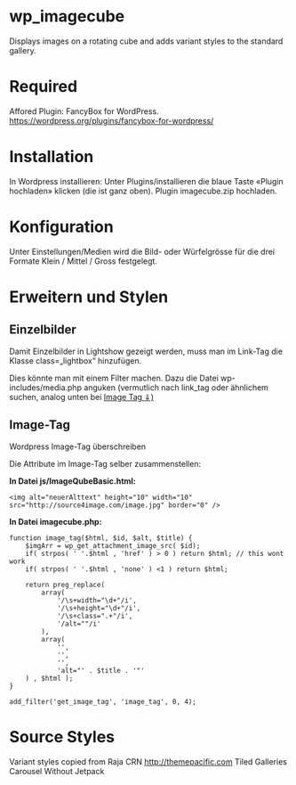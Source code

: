 # wp_imagecube
Displays images on a rotating cube and adds variant styles to the standard gallery.

# Required
Affored Plugin: FancyBox for WordPress. 
https://wordpress.org/plugins/fancybox-for-wordpress/

# Installation

In Wordpress installieren: Unter Plugins/installieren die blaue Taste «Plugin hochladen» klicken (die ist ganz oben). Plugin imagecube.zip hochladen.

# Konfiguration
Unter Einstellungen/Medien wird die Bild- oder Würfelgrösse für die drei Formate Klein / Mittel / Gross festgelegt.


# Erweitern und Stylen
## Einzelbilder
Damit Einzelbilder in Lightshow gezeigt werden, muss man im Link-Tag die Klasse class=„lightbox“ hinzufügen. 

Dies könnte man mit einem Filter machen. Dazu die Datei wp-includes/media.php anguken (vermutlich nach link_tag oder ähnlichem suchen, analog unten bei [Image Tag ⇓)](https://github.com/experte-verarbeitung/wp_imagecube/blob/master/README.md#image-tag
) 

## Image-Tag
Wordpress Image-Tag überschreiben

Die Attribute im Image-Tag selber zusammenstellen: 

**In Datei js/ImageQubeBasic.html:**

````<img alt="neuerAlttext" height="10" width="10" src="http://source4image.com/image.jpg" border="0" /> ````


**In Datei imagecube.php:**


    function image_tag($html, $id, $alt, $title) {
	    $imgArr = wp_get_attachment_image_src( $id);
	    if( strpos( ' '.$html , 'href' ) > 0 ) return $html; // this wont work
	    if( strpos( ' '.$html , 'none' ) <1 ) return $html; 

    	return preg_replace(
            array(
	    		'/\s+width="\d+"/i',
		    	'/\s+height="\d+"/i',
			    '/\s+class=".+"/i',
			    '/alt=""/i'
		    ),
		    array(
			    '',
			    '',
			    '',
			    'alt="' . $title . '"'
        ) , $html );
    }
    
    add_filter('get_image_tag', 'image_tag', 0, 4);
    
 

# Source Styles
Variant styles copied from Raja CRN http://themepacific.com Tiled Galleries Carousel Without Jetpack
